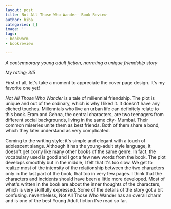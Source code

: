 ```yaml
---
layout: post
title: Not All Those Who Wander- Book Review
author: hiba
categories: []
image: ''
tags:
- bookworm
- bookreview

---
```

_A contemporary young adult fiction, narrating a unique friendship story_

_My rating; 3/5_

First of all, let's take a moment to appreciate the cover page design. It's my favorite one yet! 

_Not All Those Who Wander_ is a tale of millennial friendship.  The plot is unique and out of the ordinary, which is why I liked it. It doesn't have any cliched touches. Millennials who live an urban life can definitely relate to this book. Eram and Gehna, the central characters, are two teenagers from different social backgrounds, living in the same city- Mumbai. Their common miseries unite them as best friends. Both of them share a bond, which they later understand as very complicated.

Coming to the writing style; it's simple and elegant with a touch of adolescent slangs. Although it has the young-adult style language, it doesn't get corny like many other books of the same genre. In fact, the vocabulary used is good and I got a few new words from the book. The plot develops smoothly but in the middle, I felt that it's too slow. We get to realize most of the intensity of the relationship between the two characters only in the last part of the book, that too in very few pages. I think that the characters and incidents should have been a little more developed. Most of what's written in the book are about the inner thoughts of the characters, which is very skillfully expressed. Some of the details of the story got a bit confusing. nevertheless, Not All Those Who Wander has an overall charm and is one of the best Young Adult fiction I've read so far.